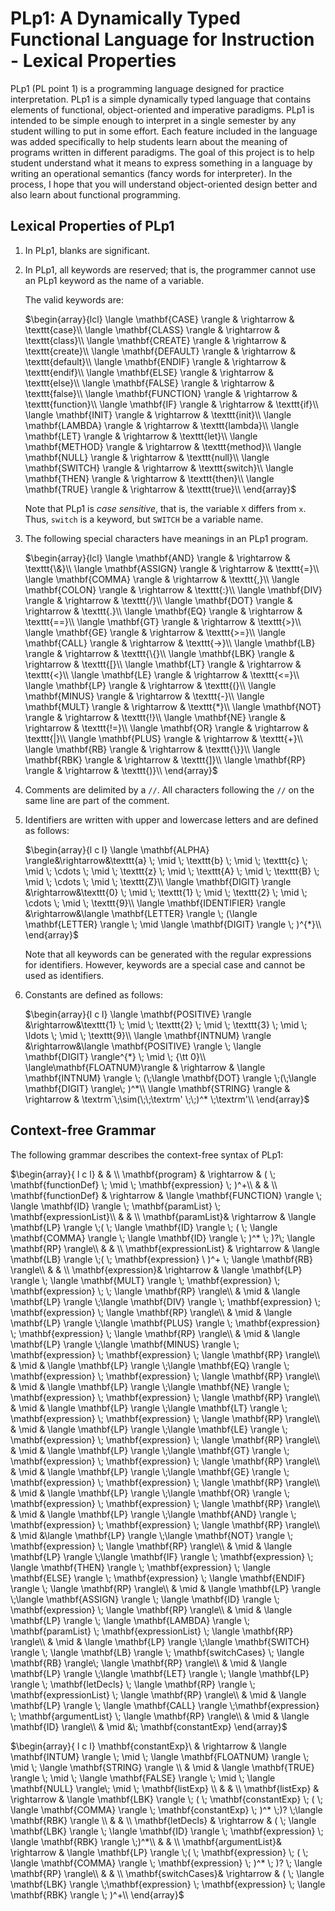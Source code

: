 # PLp1: A Dynamically Typed Functional Language for Instruction - Lexical Properties

PLp1 (PL point 1) is a programming language designed for practice interpretation.
PLp1 is a simple dynamically typed language that contains elements of functional, object-oriented and imperative paradigms.  PLp1 is intended to be simple enough to interpret in a
single semester by any student willing to put in some effort. Each feature
included in the language was added specifically to help students learn about the meaning of programs written in different paradigms. The goal of this project is to help student understand what it means to express something in a language by writing an operational semantics (fancy words for interpreter). In the process, I hope that you will understand object-oriented design better and also learn about functional programming.

## Lexical Properties of PLp1

1.  In PLp1, blanks are significant.
1.  In PLp1, all keywords are reserved; that is, the programmer cannot use an PLp1 keyword as the name of a variable.

	The valid keywords are:

	$\begin{array}{lcl}
	\langle \mathbf{CASE} \rangle & \rightarrow & \texttt{case}\\
	\langle \mathbf{CLASS} \rangle & \rightarrow & \texttt{class}\\
	\langle \mathbf{CREATE} \rangle & \rightarrow & \texttt{create}\\
	\langle \mathbf{DEFAULT} \rangle & \rightarrow & \texttt{default}\\
	\langle \mathbf{ENDIF} \rangle & \rightarrow & \texttt{endif}\\
	\langle \mathbf{ELSE} \rangle & \rightarrow & \texttt{else}\\
	\langle \mathbf{FALSE} \rangle & \rightarrow & \texttt{false}\\
	\langle \mathbf{FUNCTION} \rangle & \rightarrow & \texttt{function}\\
	\langle \mathbf{IF} \rangle & \rightarrow & \texttt{if}\\
	\langle \mathbf{INIT} \rangle & \rightarrow & \texttt{init}\\
	\langle \mathbf{LAMBDA} \rangle & \rightarrow & \texttt{lambda}\\
	\langle \mathbf{LET} \rangle & \rightarrow & \texttt{let}\\
	\langle \mathbf{METHOD} \rangle & \rightarrow & \texttt{method}\\
	\langle \mathbf{NULL} \rangle & \rightarrow & \texttt{null}\\
	\langle \mathbf{SWITCH} \rangle & \rightarrow & \texttt{switch}\\
	\langle \mathbf{THEN} \rangle & \rightarrow & \texttt{then}\\
	\langle \mathbf{TRUE} \rangle & \rightarrow & \texttt{true}\\
	\end{array}$


	Note that PLp1 is *case sensitive*, that is, the variable
`X` differs from `x`.  Thus, `switch` is a keyword, but
`SWITCH` be a variable name.


1. The following special characters have meanings in an PLp1
program. 

	$\begin{array}{lcl}
	\langle \mathbf{AND} \rangle & \rightarrow & \texttt{\&}\\
	\langle \mathbf{ASSIGN} \rangle & \rightarrow & \texttt{=}\\
	\langle \mathbf{COMMA} \rangle & \rightarrow & \texttt{,}\\
	\langle \mathbf{COLON} \rangle & \rightarrow & \texttt{:}\\
	\langle \mathbf{DIV} \rangle & \rightarrow & \texttt{/}\\
	\langle \mathbf{DOT} \rangle & \rightarrow & \texttt{.}\\
	\langle \mathbf{EQ} \rangle & \rightarrow & \texttt{==}\\
	\langle \mathbf{GT} \rangle & \rightarrow & \texttt{>}\\
	\langle \mathbf{GE} \rangle & \rightarrow & \texttt{>=}\\
	\langle \mathbf{CALL} \rangle & \rightarrow & \texttt{->}\\
	\langle \mathbf{LB} \rangle & \rightarrow & \texttt{\{}\\
	\langle \mathbf{LBK} \rangle & \rightarrow & \texttt{[}\\
	\langle \mathbf{LT} \rangle & \rightarrow & \texttt{<}\\
	\langle \mathbf{LE} \rangle & \rightarrow & \texttt{<=}\\
	\langle \mathbf{LP} \rangle & \rightarrow & \texttt{(}\\
	\langle \mathbf{MINUS} \rangle & \rightarrow & \texttt{-}\\
	\langle \mathbf{MULT} \rangle & \rightarrow & \texttt{*}\\
	\langle \mathbf{NOT} \rangle & \rightarrow & \texttt{!}\\
	\langle \mathbf{NE} \rangle & \rightarrow & \texttt{!=}\\
	\langle \mathbf{OR} \rangle & \rightarrow & \texttt{|}\\
	\langle \mathbf{PLUS} \rangle & \rightarrow & \texttt{+}\\
	\langle \mathbf{RB} \rangle & \rightarrow & \texttt{\}}\\
	\langle \mathbf{RBK} \rangle & \rightarrow & \texttt{]}\\
	\langle \mathbf{RP} \rangle & \rightarrow & \texttt{)}\\
	\end{array}$



1. Comments are delimited by a `//`. All characters following the `//` on the same line are part of the comment.


1.  Identifiers are written with upper and
lowercase letters and are defined
as follows:

	$\begin{array}{l c l}
	\langle \mathbf{ALPHA} \rangle&\rightarrow&\texttt{a} \; \mid \; \texttt{b} \; \mid \; \texttt{c} \; \mid \; \cdots \; \mid \; \texttt{z} \; \mid \; \texttt{A} \; \mid \; \texttt{B} \; \mid \; \cdots \; \mid \; \texttt{Z}\\
	\langle \mathbf{DIGIT} \rangle &\rightarrow&\texttt{0} \; \mid \; \texttt{1} \; \mid \; \texttt{2} \; \mid \; \cdots \; \mid \; \texttt{9}\\
	\langle \mathbf{IDENTIFIER} \rangle &\rightarrow&\langle \mathbf{LETTER} \rangle \; (\langle \mathbf{LETTER} \rangle \; \mid \langle \mathbf{DIGIT} \rangle \; )^{*}\\
	\end{array}$

	Note that all keywords can be generated with the regular expressions for identifiers. However, keywords are a special case and cannot be used as identifiers.

1.  Constants are defined as follows:

	$\begin{array}{l c l}
	\langle \mathbf{POSITIVE} \rangle &\rightarrow&\texttt{1} \; \mid \; \texttt{2} \; \mid \; \texttt{3} \; \mid \; \ldots \; \mid \; \texttt{9}\\
	\langle \mathbf{INTNUM} \rangle &\rightarrow&\langle \mathbf{POSITIVE} \rangle \; \langle \mathbf{DIGIT} \rangle^{*} \; \mid \; {\tt 0}\\
	\langle\mathbf{FLOATNUM}\rangle & \rightarrow & \langle \mathbf{INTNUM} \rangle \; (\;\langle \mathbf{DOT} \rangle \;(\;\langle \mathbf{DIGIT} \rangle\; )^*\\
	\langle \mathbf{STRING} \rangle & \rightarrow & \textrm`\;\sim(\;\;\textrm' \;\;)^* \;\textrm'\\
	\end{array}$

## Context-free Grammar

The following grammar describes the context-free syntax of PLp1:

$\begin{array}{ l c l}
 & & \\
\mathbf{program} & \rightarrow &  ( \; \mathbf{functionDef} \; \mid \; \mathbf{expression} \; )^+\\
 & & \\
\mathbf{functionDef} & \rightarrow &  \langle \mathbf{FUNCTION} \rangle \; \langle \mathbf{ID} \rangle \;  \mathbf{paramList} \; \mathbf{expressionList}\\	
 & & \\
 \mathbf{paramList}& \rightarrow & \langle \mathbf{LP} \rangle \;( \; \langle \mathbf{ID} \rangle \; ( \; \langle \mathbf{COMMA} \rangle \; \langle \mathbf{ID} \rangle \; )^* \; )?\; \langle \mathbf{RP} \rangle\\
 & & \\
 \mathbf{expressionList} & \rightarrow & \langle \mathbf{LB} \rangle \;( \;  \mathbf{expression} \ )^+ \; \langle \mathbf{RB} \rangle\\
 & & \\
  \mathbf{expression}& \rightarrow &  \langle \mathbf{LP} \rangle \; \langle \mathbf{MULT} \rangle \; \mathbf{expression} \; \mathbf{expression} \; \; \langle \mathbf{RP} \rangle\\
  & \mid & \langle \mathbf{LP} \rangle \;\langle \mathbf{DIV} \rangle \; \mathbf{expression}  \; \mathbf{expression} \; \langle \mathbf{RP} \rangle\\
  & \mid & \langle \mathbf{LP} \rangle \;\langle \mathbf{PLUS} \rangle \; \mathbf{expression}  \; \mathbf{expression} \; \langle \mathbf{RP} \rangle\\
  & \mid & \langle \mathbf{LP} \rangle \;\langle \mathbf{MINUS} \rangle \; \mathbf{expression}  \; \mathbf{expression} \; \langle \mathbf{RP} \rangle\\
  & \mid & \langle \mathbf{LP} \rangle \;\langle \mathbf{EQ} \rangle \; \mathbf{expression}  \; \mathbf{expression} \; \langle \mathbf{RP} \rangle\\
  & \mid & \langle \mathbf{LP} \rangle \;\langle \mathbf{NE} \rangle \; \mathbf{expression}  \; \mathbf{expression} \; \langle \mathbf{RP} \rangle\\
  & \mid & \langle \mathbf{LP} \rangle \;\langle \mathbf{LT} \rangle \; \mathbf{expression}  \; \mathbf{expression} \; \langle \mathbf{RP} \rangle\\
  & \mid & \langle \mathbf{LP} \rangle \;\langle \mathbf{LE} \rangle \; \mathbf{expression}  \; \mathbf{expression} \; \langle \mathbf{RP} \rangle\\
  & \mid & \langle \mathbf{LP} \rangle \;\langle \mathbf{GT} \rangle \; \mathbf{expression}  \; \mathbf{expression} \; \langle \mathbf{RP} \rangle\\
  & \mid & \langle \mathbf{LP} \rangle \;\langle \mathbf{GE} \rangle \; \mathbf{expression}  \; \mathbf{expression} \; \langle \mathbf{RP} \rangle\\
  & \mid & \langle \mathbf{LP} \rangle \;\langle \mathbf{OR} \rangle \; \mathbf{expression}  \; \mathbf{expression} \; \langle \mathbf{RP} \rangle\\
  & \mid & \langle \mathbf{LP} \rangle \;\langle \mathbf{AND} \rangle \; \mathbf{expression}  \; \mathbf{expression} \; \langle \mathbf{RP} \rangle\\
  & \mid &\langle \mathbf{LP} \rangle \;\langle \mathbf{NOT} \rangle \; \mathbf{expression} \; \langle \mathbf{RP} \rangle\\
  & \mid & \langle \mathbf{LP} \rangle \;\langle \mathbf{IF} \rangle \; \mathbf{expression} \; \langle \mathbf{THEN} \rangle \; \mathbf{expression} \; \langle \mathbf{ELSE} \rangle \; \mathbf{expression} \; \langle \mathbf{ENDIF} \rangle \; \langle \mathbf{RP} \rangle\\
  & \mid & \langle \mathbf{LP} \rangle \;\langle \mathbf{ASSIGN} \rangle \; \langle \mathbf{ID} \rangle \;  \mathbf{expression}  \; \langle \mathbf{RP} \rangle\\
& \mid & \langle \mathbf{LP} \rangle \; \langle \mathbf{LAMBDA} \rangle \; \mathbf{paramList} \;  \mathbf{expressionList}  \; \langle \mathbf{RP} \rangle\\
 & \mid &  \langle \mathbf{LP} \rangle \;\langle \mathbf{SWITCH} \rangle \; \langle \mathbf{LB} \rangle \; \mathbf{switchCases} \; \langle \mathbf{RB} \rangle\; \langle \mathbf{RP} \rangle\\
 & \mid & \langle \mathbf{LP} \rangle \;\langle \mathbf{LET} \rangle \; \langle \mathbf{LP} \rangle \;  \mathbf{letDecls}  \; \langle \mathbf{RP} \rangle  \; \mathbf{expressionList} \; \langle \mathbf{RP} \rangle\\
  & \mid & \langle \mathbf{LP} \rangle \; \langle \mathbf{CALL} \rangle \;\mathbf{expression} \;  \mathbf{argumentList}  \; \langle \mathbf{RP} \rangle\\
  & \mid & \langle \mathbf{ID} \rangle\\
  & \mid &\; \mathbf{constantExp}  
 \end{array}$

$\begin{array}{ l c l}
 \mathbf{constantExp}\ & \rightarrow & \langle \mathbf{INTUM} \rangle \; \mid \; \langle \mathbf{FLOATNUM} \rangle \; \mid \; \langle \mathbf{STRING} \rangle \\
 & \mid & \langle \mathbf{TRUE} \rangle \; \mid \; \langle \mathbf{FALSE} \rangle \; \mid \; \langle \mathbf{NULL} \rangle\; \mid \;  \mathbf{listExp} \\
 & & \\
 \mathbf{listExp}  & \rightarrow & \langle \mathbf{LBK} \rangle \;  ( \; \mathbf{constantExp} \; ( \; \langle \mathbf{COMMA} \rangle \;  \mathbf{constantExp} \; )^* \;)? \;\langle \mathbf{RBK} \rangle \\
 & & \\
 \mathbf{letDecls} & \rightarrow & ( \; \langle \mathbf{LBK} \rangle \; \langle \mathbf{ID} \rangle \; \mathbf{expression} \; \langle \mathbf{RBK} \rangle \;)^*\\ 
 & & \\
 \mathbf{argumentList}& \rightarrow & \langle \mathbf{LP} \rangle \;( \; \mathbf{expression} \; ( \; \langle \mathbf{COMMA} \rangle \; \mathbf{expression} \; )^* \; )? \; \langle \mathbf{RP} \rangle\\
 & & \\
 \mathbf{switchCases}& \rightarrow & ( \; \langle \mathbf{LBK} \rangle \;\mathbf{expression} \; \mathbf{expression} \; \langle \mathbf{RBK} \rangle \; )^+\\
\end{array}$
